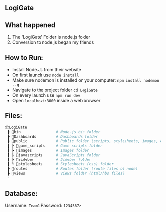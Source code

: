 ## LogiGate


## What happened
1. The 'LogiGate' Folder is node.js folder
2. Conversion to node.js began my friends


## How to Run:
- Install Node.Js from their website
- On first launch use ```node install```
- Make sure nodemon is installed on your computer: ```npm install nodemon --g```
- Navigate to the project folder ```cd LogiGate```
- On every launch use ```npm run dev```
- Open ```localhost:3000``` inside a web browser



## Files:
```bash
📦LogiGate
 ┣ 📂bin                # Node.js bin folder
 ┣ 📂Dashboards         # Dashboards folder
 ┣ 📂public             # Public folder (scripts, stylesheets, images, etc.)
 ┃ ┣ 📂game_scripts     # Game scripts folder
 ┃ ┣ 📂images           # Images folder
 ┃ ┣ 📂javascripts      # JavaScripts folder
 ┃ ┣ 📂sidebar          # Sidebar folder
 ┃ ┗ 📂stylesheets      # Stylesheets (css) folder
 ┣ 📂routes             # Routes folder (route files of node) 
 ┣ 📂views              # Views folder (html/hbs files)
 -
```


## Database:
Username: ```Team1```
Password: ```1234567z```
